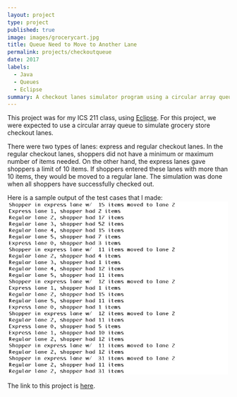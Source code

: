 ```yaml
---
layout: project
type: project
published: true
image: images/grocerycart.jpg
title: Queue Need to Move to Another Lane
permalink: projects/checkoutqueue
date: 2017
labels:
  - Java
  - Queues
  - Eclipse
summary: A checkout lanes simulator program using a circular array queue for ICS 211.
---
```


This project was for my ICS 211 class, using [Eclipse](https://www.eclipse.org/). For this project, we were expected to use a circular array queue to simulate grocery store checkout lanes.

There were two types of lanes: express and regular checkout lanes. In the regular checkout lanes, shoppers did not have a minimum or maximum number of items needed. On the other hand, the express lanes gave shoppers a limit of 10 items. If shoppers entered these lanes with more than 10 items, they would be moved to a regular lane. The simulation was done when all shoppers have successfully checked out.

Here is a sample output of the test cases that I made:
<img src="../images/checkoutlanes.png" width="500">

The link to this project is [here](https://github.com/aprilbala/aprilbala.github.io/tree/master/projects/project-checkoutLanesQueue).
